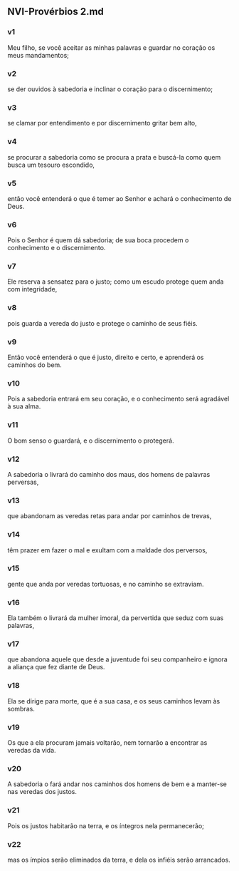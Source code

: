 ## NVI-Provérbios 2.md
### v1
 Meu filho, se você aceitar as minhas palavras e guardar no coração os meus mandamentos;
### v2
 se der ouvidos à sabedoria e inclinar o coração para o discernimento;
### v3
 se clamar por entendimento e por discernimento gritar bem alto,
### v4
 se procurar a sabedoria como se procura a prata e buscá-la como quem busca um tesouro escondido,
### v5
 então você entenderá o que é temer ao Senhor e achará o conhecimento de Deus.
### v6
 Pois o Senhor é quem dá sabedoria; de sua boca procedem o conhecimento e o discernimento.
### v7
 Ele reserva a sensatez para o justo; como um escudo protege quem anda com integridade,
### v8
 pois guarda a vereda do justo e protege o caminho de seus fiéis.
### v9
 Então você entenderá o que é justo, direito e certo, e aprenderá os caminhos do bem.
### v10
 Pois a sabedoria entrará em seu coração, e o conhecimento será agradável à sua alma.
### v11
 O bom senso o guardará, e o discernimento o protegerá.
### v12
 A sabedoria o livrará do caminho dos maus, dos homens de palavras perversas,
### v13
 que abandonam as veredas retas para andar por caminhos de trevas,
### v14
 têm prazer em fazer o mal e exultam com a maldade dos perversos,
### v15
 gente que anda por veredas tortuosas, e no caminho se extraviam.
### v16
 Ela também o livrará da mulher imoral, da pervertida que seduz com suas palavras,
### v17
 que abandona aquele que desde a juventude foi seu companheiro e ignora a aliança que fez diante de Deus.
### v18
 Ela se dirige para morte, que é a sua casa, e os seus caminhos levam às sombras.
### v19
 Os que a ela procuram jamais voltarão, nem tornarão a encontrar as veredas da vida.
### v20
 A sabedoria o fará andar nos caminhos dos homens de bem e a manter-se nas veredas dos justos.
### v21
 Pois os justos habitarão na terra, e os íntegros nela permanecerão;
### v22
 mas os ímpios serão eliminados da terra, e dela os infiéis serão arrancados.
